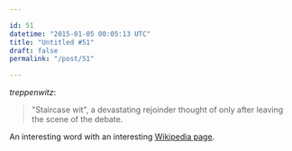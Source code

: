 ```yaml
---

id: 51
datetime: "2015-01-05 00:05:13 UTC"
title: "Untitled #51"
draft: false
permalink: "/post/51"

---
```


_treppenwitz_:

 > "Staircase wit", a devastating rejoinder thought of only after leaving the scene of the debate.

An interesting word with an interesting [Wikipedia page](https://en.wikipedia.org/wiki/L%!e(MISSING)sprit_de_l%!e(MISSING)scalier).

